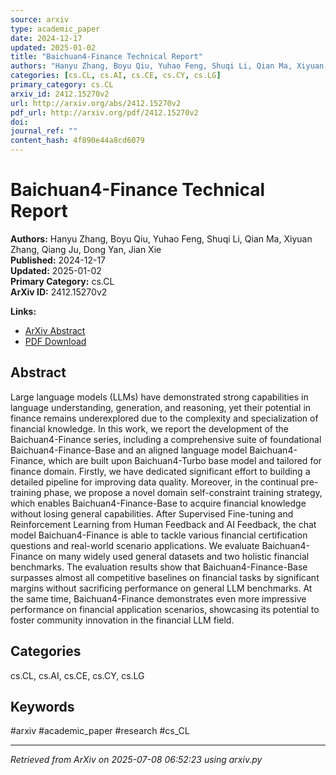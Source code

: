 ```yaml
---
source: arxiv
type: academic_paper
date: 2024-12-17
updated: 2025-01-02
title: "Baichuan4-Finance Technical Report"
authors: "Hanyu Zhang, Boyu Qiu, Yuhao Feng, Shuqi Li, Qian Ma, Xiyuan Zhang, Qiang Ju, Dong Yan, Jian Xie"
categories: [cs.CL, cs.AI, cs.CE, cs.CY, cs.LG]
primary_category: cs.CL
arxiv_id: 2412.15270v2
url: http://arxiv.org/abs/2412.15270v2
pdf_url: http://arxiv.org/pdf/2412.15270v2
doi: 
journal_ref: ""
content_hash: 4f890e44a8cd6079
---
```


# Baichuan4-Finance Technical Report

**Authors:** Hanyu Zhang, Boyu Qiu, Yuhao Feng, Shuqi Li, Qian Ma, Xiyuan Zhang, Qiang Ju, Dong Yan, Jian Xie  
**Published:** 2024-12-17  
**Updated:** 2025-01-02  
**Primary Category:** cs.CL  
**ArXiv ID:** 2412.15270v2  

**Links:**
- [ArXiv Abstract](http://arxiv.org/abs/2412.15270v2)
- [PDF Download](http://arxiv.org/pdf/2412.15270v2)


## Abstract

Large language models (LLMs) have demonstrated strong capabilities in
language understanding, generation, and reasoning, yet their potential in
finance remains underexplored due to the complexity and specialization of
financial knowledge. In this work, we report the development of the
Baichuan4-Finance series, including a comprehensive suite of foundational
Baichuan4-Finance-Base and an aligned language model Baichuan4-Finance, which
are built upon Baichuan4-Turbo base model and tailored for finance domain.
Firstly, we have dedicated significant effort to building a detailed pipeline
for improving data quality. Moreover, in the continual pre-training phase, we
propose a novel domain self-constraint training strategy, which enables
Baichuan4-Finance-Base to acquire financial knowledge without losing general
capabilities. After Supervised Fine-tuning and Reinforcement Learning from
Human Feedback and AI Feedback, the chat model Baichuan4-Finance is able to
tackle various financial certification questions and real-world scenario
applications. We evaluate Baichuan4-Finance on many widely used general
datasets and two holistic financial benchmarks. The evaluation results show
that Baichuan4-Finance-Base surpasses almost all competitive baselines on
financial tasks by significant margins without sacrificing performance on
general LLM benchmarks. At the same time, Baichuan4-Finance demonstrates even
more impressive performance on financial application scenarios, showcasing its
potential to foster community innovation in the financial LLM field.

## Categories

cs.CL, cs.AI, cs.CE, cs.CY, cs.LG





## Keywords

#arxiv #academic_paper #research #cs_CL

---
*Retrieved from ArXiv on 2025-07-08 06:52:23 using arxiv.py*
